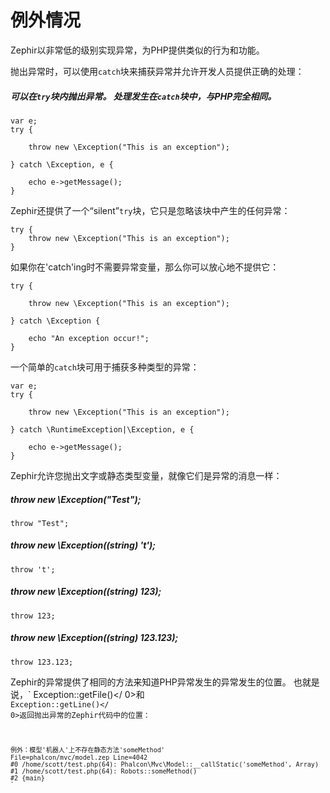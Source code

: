 # 例外情况

Zephir以非常低的级别实现异常，为PHP提供类似的行为和功能。

抛出异常时，可以使用` catch `块来捕获异常并允许开发人员提供正确的处理：

##### 可以在` try `块内抛出异常。 处理发生在` catch `块中，与PHP完全相同。

    var e;
    try {
    
        throw new \Exception("This is an exception");
    
    } catch \Exception, e {
    
        echo e->getMessage();
    }
    

Zephir还提供了一个“silent”` try `块，它只是忽略该块中产生的任何异常：

    try {
        throw new \Exception("This is an exception");
    }
    

如果你在'catch'ing时不需要异常变量，那么你可以放心地不提供它：

    try {
    
        throw new \Exception("This is an exception");
    
    } catch \Exception {
    
        echo "An exception occur!";
    }
    

一个简单的` catch `块可用于捕获多种类型的异常：

    var e;
    try {
    
        throw new \Exception("This is an exception");
    
    } catch \RuntimeException|\Exception, e {
    
        echo e->getMessage();
    }
    

Zephir允许您抛出文字或静态类型变量，就像它们是异常的消息一样：

##### throw new \Exception("Test");

    throw "Test";
    

##### throw new \Exception((string) 't');

    throw 't';
    

##### throw new \Exception((string) 123);

    throw 123;
    

##### throw new \Exception((string) 123.123);

    throw 123.123;
    

Zephir的异常提供了相同的方法来知道PHP异常发生的异常发生的位置。 也就是说，` Exception::getFile()</ 0>和<code> Exception::getLine()</ 0>返回抛出异常的Zephir代码中的位置：</p>

<pre><code>例外：模型'机器人'上不存在静态方法'someMethod'
File=phalcon/mvc/model.zep Line=4042
#0 /home/scott/test.php(64): Phalcon\Mvc\Model::__callStatic('someMethod', Array)
#1 /home/scott/test.php(64): Robots::someMethod()
#2 {main}
`</pre>